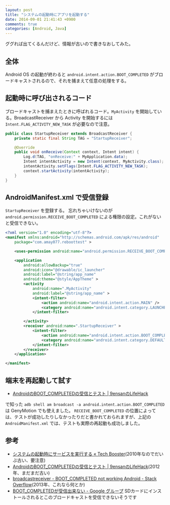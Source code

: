 ```yaml
---
layout: post
title: "システムの起動時にアプリを起動する"
date: 2014-09-01 21:41:43 +0900
comments: true
categories: [Android, Java]
---
```

ググれば出てくるんだけど、情報が古いので書きなおしてみた。
<!--more-->
## 全体

Android OS の起動が終わると ``android.intent.action.BOOT_COMPLETED`` がブロードキャストされるので、それを捕まえて任意の処理をする。


## 起動時に呼び出されるコード

ブロードキャストを捕まえたときに呼ばれるコード。``MyActivity`` を開始している。BroadcastReceiver から Activity を開始するには ``Intent.FLAG_ACTIVITY_NEW_TASK`` が必要なので注意。


```java StartupReceiver.java
public class StartupReceiver extends BroadcastReceiver {
    private static final String TAG = "StartupReceiver";

    @Override
    public void onReceive(Context context, Intent intent) {
        Log.d(TAG, "onReceive:" + MyApplication.data);
        Intent intentActivity = new Intent(context, MyActivity.class);
        intentActivity.setFlags(Intent.FLAG_ACTIVITY_NEW_TASK);
        context.startActivity(intentActivity);
    }
}
```

## AndroidManifest.xml で受信登録

``StartupReceiver`` を登録する。
忘れちゃいけないのが ``android.permission.RECEIVE_BOOT_COMPLETED`` による権限の設定。これがないと受信できない。

```xml AndroidManifest.xml
<?xml version="1.0" encoding="utf-8"?>
<manifest xmlns:android="http://schemas.android.com/apk/res/android"
    package="com.amay077.reboottest" >

    <uses-permission android:name="android.permission.RECEIVE_BOOT_COMPLETED" />

    <application
        android:allowBackup="true"
        android:icon="@drawable/ic_launcher"
        android:label="@string/app_name"
        android:theme="@style/AppTheme" >
        <activity
            android:name=".MyActivity"
            android:label="@string/app_name" >
            <intent-filter>
                <action android:name="android.intent.action.MAIN" />
                <category android:name="android.intent.category.LAUNCHER" />
            </intent-filter>

        </activity>
        <receiver android:name=".StartupReceiver" >
            <intent-filter>
                <action android:name="android.intent.action.BOOT_COMPLETED" />
                <category android:name="android.intent.category.DEFAULT" />
            </intent-filter>
        </receiver>
    </application>

</manifest>
```

## 端末を再起動して試す

* [AndroidのBOOT_COMPLETEDの受信とテスト | 9ensanのLifeHack](http://9ensan.com/blog/smartphone/android/android-boot_completed-adb-shell-am-broadcast/)

で知った ``adb shell am broadcast -a android.intent.action.BOOT_COMPLETED`` は GenyMotion でも使えました。
``RECEIVE_BOOT_COMPLETED`` の位置によっては、テストが成功したりしなかったりだと書かれておられますが、上記の ``AndroidManifest.xml`` では、テストも実際の再起動も成功しました。

## 参考

* [システムの起動時にサービスを実行する « Tech Booster](http://techbooster.jpn.org/andriod/application/1100/)(2010年なのでだいぶ古い、要注意)
* [AndroidのBOOT_COMPLETEDの受信とテスト | 9ensanのLifeHack](http://9ensan.com/blog/smartphone/android/android-boot_completed-adb-shell-am-broadcast/)(2012年、まだまだ古い)
* [broadcastreceiver - BOOT_COMPLETED not working Android - Stack Overflow](http://stackoverflow.com/questions/20441308/boot-completed-not-working-android/20441442#20441442)(2013年、これなら何とか)
* [BOOT_COMPLETEDが受信出来ない - Google グループ](https://groups.google.com/forum/#!topic/android-group-japan/D1EKohMIji0) SDカードにインストールされるとこのブロードキャストを受信できないそうです
